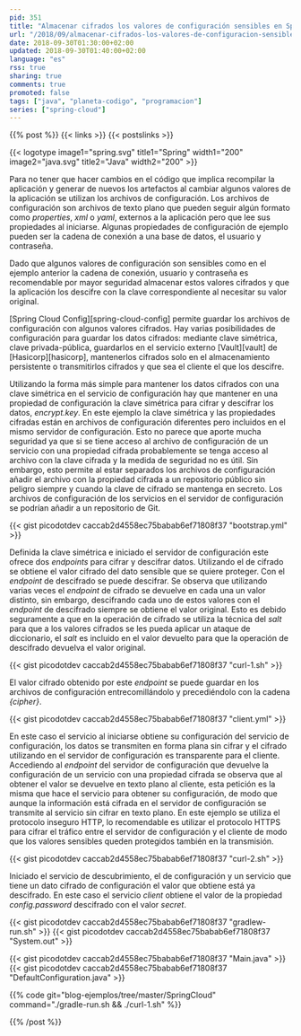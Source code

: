 ```yaml
---
pid: 351
title: "Almacenar cifrados los valores de configuración sensibles en Spring Cloud Config"
url: "/2018/09/almacenar-cifrados-los-valores-de-configuracion-sensibles-en-spring-cloud-config/"
date: 2018-09-30T01:30:00+02:00
updated: 2018-09-30T01:40:00+02:00
language: "es"
rss: true
sharing: true
comments: true
promoted: false
tags: ["java", "planeta-codigo", "programacion"]
series: ["spring-cloud"]
---
```


{{% post %}}
{{< links >}}
{{< postslinks >}}

{{< logotype image1="spring.svg" title1="Spring" width1="200" image2="java.svg" title2="Java" width2="200" >}}

Para no tener que hacer cambios en el código que implica recompilar la aplicación y generar de nuevos los artefactos al cambiar algunos valores de la aplicación se utilizan los archivos de configuración. Los archivos de configuración son archivos de texto plano que pueden seguir algún formato como _properties_, _xml_ o _yaml_, externos a la aplicación pero que lee sus propiedades al iniciarse. Algunas propiedades de configuración de ejemplo pueden ser la cadena de conexión a una base de datos, el usuario y contraseña.

Dado que algunos valores de configuración son sensibles como en el ejemplo anterior la cadena de conexión, usuario y contraseña es recomendable por mayor seguridad almacenar estos valores cifrados y que la aplicación los descifre con la clave correspondiente al necesitar su valor original.

[Spring Cloud Config][spring-cloud-config] permite guardar los archivos de configuración con algunos valores cifrados. Hay varias posibilidades de configuración para guardar los datos cifrados: mediante clave simétrica, clave privada-pública, guardarlos en el servicio externo [Vault][vault] de [Hasicorp][hasicorp], mantenerlos cifrados solo en el almacenamiento persistente o transmitirlos cifrados y que sea el cliente el que los descifre.

Utilizando la forma más simple para mantener los datos cifrados con una clave simétrica en el servicio de configuración hay que mantener en una propiedad de configuración la clave simétrica para cifrar y descifrar los datos, _encrypt.key_. En este ejemplo la clave simétrica y las propiedades cifradas están en archivos de configuración diferentes pero incluidos en el mismo servidor de configuración. Esto no parece que aporte mucha seguridad ya que si se tiene acceso al archivo de configuración de un servicio con una propiedad cifrada probablemente se tenga acceso al archivo con la clave cifrada y la medida de seguridad no es útil. Sin embargo, esto permite al estar separados los archivos de configuración añadir el archivo con la propiedad cifrada a un repositorio público sin peligro siempre y cuando la clave de cifrado se mantenga en secreto. Los archivos de configuración de los servicios en el servidor de configuración se podrían añadir a un repositorio de Git.

{{< gist picodotdev caccab2d4558ec75babab6ef71808f37 "bootstrap.yml" >}}

Definida la clave simétrica e iniciado el servidor de configuración este ofrece dos _endpoints_ para cifrar y descifrar datos. Utilizando el de cifrado se obtiene el valor cifrado del dato sensible que se quiere proteger. Con el _endpoint_ de descifrado se puede descifrar. Se observa que utilizando varias veces el _endpoint_ de cifrado se devuelve en cada una un valor distinto, sin embargo, descifrando cada uno de estos valores con el _endpoint_ de descifrado siempre se obtiene el valor original. Esto es debido seguramente a que en la operación de cifrado se utiliza la técnica del _salt_ para que a los valores cifrados se les pueda aplicar un ataque de diccionario, el _salt_ es incluido en el valor devuelto para que la operación de descifrado devuelva el valor original.

{{< gist picodotdev caccab2d4558ec75babab6ef71808f37 "curl-1.sh" >}}

El valor cifrado obtenido por este _endpoint_ se puede guardar en los archivos de configuración entrecomillándolo y precediéndolo con la cadena _{cipher}_.

{{< gist picodotdev caccab2d4558ec75babab6ef71808f37 "client.yml" >}}

En este caso el servicio al iniciarse obtiene su configuración del servicio de configuración, los datos se transmiten en forma plana sin cifrar y el cifrado utilizando en el servidor de configuración es transparente para el cliente. Accediendo al _endpoint_ del servidor de configuración que devuelve la configuración de un servicio con una propiedad cifrada se observa que al obtener el valor se devuelve en texto plano al cliente, esta petición es la misma que hace el servicio para obtener su configuración, de modo que aunque la información está cifrada en el servidor de configuración se transmite al servicio sin cifrar en texto plano. En este ejemplo se utiliza el protocolo inseguro HTTP, lo recomendable es utilizar el protocolo HTTPS para cifrar el tráfico entre el servidor de configuración y el cliente de modo que los valores sensibles queden protegidos también en la transmisión. 

{{< gist picodotdev caccab2d4558ec75babab6ef71808f37 "curl-2.sh" >}}

Iniciado el servicio de descubrimiento, el de configuración y un servicio que tiene un dato cifrado de configuración el valor que obtiene está ya descifrado. En este caso el servicio _client_ obtiene el valor de la propiedad _config.password_ descifrado con el valor _secret_.

{{< gist picodotdev caccab2d4558ec75babab6ef71808f37 "gradlew-run.sh" >}}
{{< gist picodotdev caccab2d4558ec75babab6ef71808f37 "System.out" >}}

{{< gist picodotdev caccab2d4558ec75babab6ef71808f37 "Main.java" >}}
{{< gist picodotdev caccab2d4558ec75babab6ef71808f37 "DefaultConfiguration.java" >}}

{{% code git="blog-ejemplos/tree/master/SpringCloud" command="./gradle-run.sh && ./curl-1.sh" %}}

{{% /post %}}
